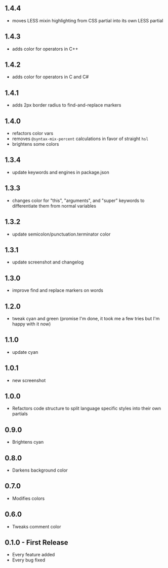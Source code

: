 ## 1.4.4
* moves LESS mixin highlighting from CSS partial into its own LESS partial

## 1.4.3
* adds color for operators in C++

## 1.4.2
* adds color for operators in C and C#

## 1.4.1
* adds 2px border radius to find-and-replace markers

## 1.4.0
* refactors color vars
* removes `@syntax-mix-percent` calculations in favor of straight `hsl`
* brightens some colors

## 1.3.4
* update keywords and engines in package.json

## 1.3.3
* changes color for "this", "arguments", and "super" keywords to differentiate them from normal variables

## 1.3.2
* update semicolon/punctuation.terminator color

## 1.3.1
* update screenshot and changelog

## 1.3.0
* improve find and replace markers on words

## 1.2.0
* tweak cyan and green (promise I'm done, it took me a few tries but I'm happy with it now)

## 1.1.0
* update cyan

## 1.0.1
* new screenshot

## 1.0.0
* Refactors code structure to split language specific styles into their own partials

## 0.9.0
* Brightens cyan

## 0.8.0
* Darkens background color

## 0.7.0
* Modifies colors

## 0.6.0
* Tweaks comment color

## 0.1.0 - First Release
* Every feature added
* Every bug fixed
